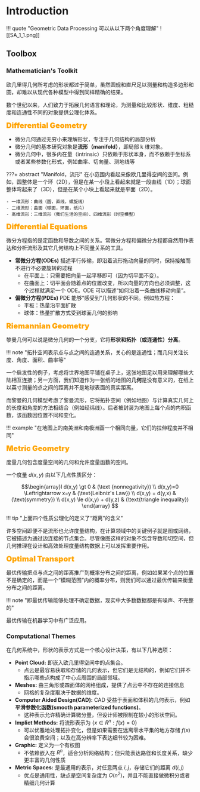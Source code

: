 
# Introduction

!!! quote "Geometric Data Processing 可以从以下两个角度理解"
	![[SA_1_1.png]]

## Toolbox

### Mathematician's Toolkit

欧几里得几何所考虑的形状都过于简单，虽然圆规和直尺足以测量和构造多边形和圆，却难以从现代各种模型中得到同样精确的结果。

数个世纪以来，人们致力于拓展几何语言和理论，为测量和比较形状、维度、粗糙度和连通性不同的对象提供公理化体系。

<font style="font-weight: 1000;font-size: 20px" color="orange">Differential Geometry</font>


- 微分几何通过无穷小来理解形状，专注于几何结构的局部分析
- 微分几何的基本研究对象是**流形（manifold）**，即局部 k 维对象。
- 微分几何中，很多内在量（intrinsic）只依赖于形状本身，而不依赖于坐标系或者某些参数化形式，例如曲率、切向量、测地线等

???+ abstract "Manifold，流形"
	在小范围内看起来像欧几里得空间的空间。例如，圆整体是一个环（2D），但是在某一小段上看起来就是一段直线（1D）；球面整体弯起来了（3D），但是在某个小块上看起来就是平面（2D）。
	
	- 一维流形：曲线（圆，直线，螺旋线）
	- 二维流形：曲面（球面，环面，纸片）
	- 高维流形：三维流形（我们生活的空间）、四维流形（时空模型）

<font style="font-weight: 1000;font-size: 20px" color="orange">Differential Equations</font>

微分方程指的是定函数和导数之间的关系。常微分方程和偏微分方程都自然用作表达和分析流形及其它几何结构上不同量关系的工具。

- **常微分方程(ODEs)** 描述平行传输，即沿着流形拖动向量的同时，保持接触而不进行不必要旋转的过程
	- 在平面上：只需要把向量一起平移即可（因为切平面不变）。
	- 在曲面上：切平面会随着点的位置改变，所以向量的方向也必须调整，这个过程就满足一个 ODE。ODE 可以描述“如何沿着一条曲线移动向量”。
- **偏微分方程(PDEs)** PDE 能够“感受到”几何形状的不同。例如热方程：
	- 平板：热量沿平面扩散
	- 球体：热量扩散方式受到球面几何的影响

<font style="font-weight: 1000;font-size: 20px" color="orange">Riemannian Geometry</font>

黎曼几何可以说是微分几何的一个分支，它将**形状和拓扑（或连通性）分离**。

!!! note "拓扑空间表示点与点之间的连通关系，关心的是连通性；而几何关注长度、角度、面积、曲率等"

一个启发性的例子，考虑将世界地图平铺在桌子上，这张地图足以用来理解哪些大陆相互连接；另一方面，我们知道作为一张纸的地图的**几何**是没有意义的，在纸上以英寸测量的点之间的距离并不是地球表面的真实距离。

而黎曼的几何模型考虑了黎曼流形，它将拓扑空间（例如地图）与计算真实几何上的长度和角度的方法相结合（例如经纬线）。后者被封装为地图上每个点的内积函数，该函数因位置不同和变化。

!!! example "在地图上的南美洲和南极洲画一个相同向量，它们的拉伸程度并不相同"

<font style="font-weight: 1000;font-size: 20px" color="orange">Metric Geometry</font>

度量几何包含度量空间的几何和允许度量函数的空间。

一个度量 $d(x,y)$ 由以下几点性质区分：

$$\begin{array}l
d(x,y) \gt 0 & (\text {nonnegativity}) 
\\
d(x,y)=0 \Leftrightarrow x=y & (\text{Leibniz's Law})
\\ d(x,y) = d(y,x) & (\text{symmetry})
\\ d(x,y) \le d(x,y) + d(y,z) & (\text{triangle inequality})
\end{array}
$$

!!! tip "上面四个性质公理化的定义了“距离”的含义"

许多空间即便不是流形也允许度量结构，在计算领域中的关键例子就是图或网络，它被描述为通过边连接的节点集合。尽管像图这样的对象不包含导数和切空间，但几何推理在设计和高效处理度量结构数据上可以发挥重要作用。

<font style="font-weight: 1000;font-size: 20px" color="orange">Optimal Transport</font>

最优传输把点与点之间的距离推广到概率分布之间的距离，例如如果某个点的位置不是确定的，而是一个“模糊范围”内的概率分布，则我们可以通过最优传输来衡量分布之间的距离。

!!! note "即最优传输能够处理不确定数据，现实中大多数数据都是有噪声、不完整的"

最优传输在机器学习中有广泛应用。

### Computational Themes

在几何系统中，形状的表示方式是一个核心设计决策，有以下几种选项：

- **Point Cloud:** 即嵌入欧几里得空间中的点集合。
	- 点云是最容易获取和存储的几何表示，但它们是无结构的，例如它们并不指示哪些点构成了中心点周围的局部邻域。
- **Meshes:** 由三角形或四面体的网格组成，提供了点云中不存在的连接信息
	- 网格的复杂度取决于数据的维度。
- **Computer Aided Design(CAD):** CAD 受益于表面和体积的几何表示，例如**平滑参数化函数(smooth parameterized functions)**。
	- 这种表示允许精确计算微分量，但设计师被限制在较小的形状空间。
- **Implict Methods:** 将流形表示为 $\{x\in R^n : f(x) = 0\}$
	- 可以优雅地处理拓扑变化，但是如果需要在远离零水平集的地方存储 $f(x)$ 会很浪费空间；以及在高分辨率下表达细节较为困难。
- **Graphic:** 定义为一个有权图
	- 不依赖嵌入在 $R^n$，适合分析网络结构；但只能表达路径和长度关系，缺少更丰富的几何性质
- **Metric Spaces:** 是最通用的表示，对任意两点 $i,j$，存储它们的距离 $d(i,j)$
	- 优点是通用性，缺点是空间复杂度为 $O(n^2)$，并且不能直接做微积分或者精细几何计算

